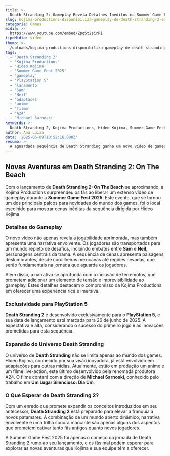 ```yaml
---
title: >-
  Death Stranding 2: Gameplay Revela Detalhes Inéditos na Summer Game Fest 2025
slug: kojima-productions-disponibiliza-gameplay-de-death-stranding-2-exibido-em-evento
categoria: Games
midia: >-
  https://www.youtube.com/embed/ZpqSt2sirRI
tipoMidia: video
thumb: >-
  /uploads/kojima-productions-disponibiliza-gameplay-de-death-stranding-2-exibido-em-evento-preview.jpg
tags:
  - 'Death Stranding 2'
  - 'Kojima Productions'
  - 'Hideo Kojima'
  - 'Summer Game Fest 2025'
  - 'gameplay'
  - 'PlayStation 5'
  - 'lanamento'
  - 'Sam'
  - 'Neil'
  - 'adaptaces'
  - 'anime'
  - 'filme'
  - 'A24'
  - 'Michael Sarnoski'
keywords: >-
  Death Stranding 2, Kojima Productions, Hideo Kojima, Summer Game Fest 2025, gameplay, PlayStation 5, lançamento, Sam, Neil, adaptacões, anime, filme, A24, Michael Sarnoski
author: Ana Luiza
data: '2025-06-09T10:52:16.000Z'
resumo: >-
  A aguardada sequência de Death Stranding ganha um novo vídeo de gameplay, destacando elementos inovadores e a participação do icônico criador Hideo Kojima na Summer Game Fest 2025.
---
```


## Novas Aventuras em Death Stranding 2: On The Beach

Com o lançamento de **Death Stranding 2: On The Beach** se aproximando, a Kojima Productions surpreendeu os fãs ao liberar um extenso vídeo de gameplay durante a **Summer Game Fest 2025**. Este evento, que se tornou um dos principais palcos para novidades do mundo dos games, foi o local escolhido para mostrar cenas inéditas da sequência dirigida por Hideo Kojima.

### Detalhes do Gameplay

O novo vídeo não apenas revela a jogabilidade aprimorada, mas também apresenta uma narrativa envolvente. Os jogadores são transportados para um mundo repleto de desafios, incluindo embates entre **Sam** e **Neil**, personagens centrais da trama. A sequência de cenas apresenta paisagens deslumbrantes, desde cordilheiras mexicanas até regiões nevadas, que serão fundamentais na jornada que aguarda os jogadores.

Além disso, a narrativa se aprofunda com a inclusão de terremotos, que prometem adicionar um elemento de tensão e imprevisibilidade ao gameplay. Estes detalhes destacam o compromisso da Kojima Productions em oferecer uma experiência rica e imersiva.

### Exclusividade para PlayStation 5

**Death Stranding 2** é desenvolvido exclusivamente para o **PlayStation 5**, e sua data de lançamento está marcada para 26 de junho de 2025. A expectativa é alta, considerando o sucesso do primeiro jogo e as inovações prometidas para esta sequência.

### Expansão do Universo Death Stranding

O universo de **Death Stranding** não se limita apenas ao mundo dos games. Hideo Kojima, conhecido por sua visão inovadora, já está envolvido em adaptações para outras mídias. Atualmente, estão em produção um anime e um filme live-action, este último desenvolvido pela renomada produtora A24. O filme contará com a direção de **Michael Sarnoski**, conhecido pelo trabalho em **Um Lugar Silencioso: Dia Um**.

### O Que Esperar de Death Stranding 2?

Com um enredo que promete expandir os conceitos introduzidos em seu antecessor, **Death Stranding 2** está preparado para elevar a franquia a novos patamares. A combinação de um mundo aberto dinâmico, narrativa envolvente e uma trilha sonora marcante são apenas alguns dos aspectos que prometem cativar tanto fãs antigos quanto novos jogadores.

A Summer Game Fest 2025 foi apenas o começo da jornada de Death Stranding 2 rumo ao seu lançamento, e os fãs mal podem esperar para explorar as novas aventuras que Kojima e sua equipe têm a oferecer.